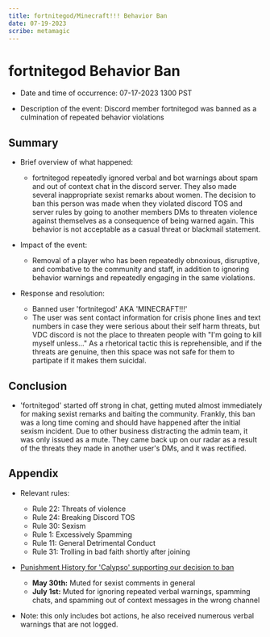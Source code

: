 ```yaml
---
title: fortnitegod/Minecraft!!! Behavior Ban
date: 07-19-2023
scribe: metamagic
---
```


# fortnitegod Behavior Ban

- Date and time of occurrence: 07-17-2023 1300 PST

- Description of the event: Discord member fortnitegod was banned as a culmination of repeated behavior violations

## Summary

- Brief overview of what happened: 
  - fortnitegod repeatedly ignored verbal and bot warnings about spam and out of context chat in the discord server. They also made several inappropriate sexist remarks about women. The decision to ban this person was made when they violated discord TOS and server rules by going to another members DMs to threaten violence against themselves as a consequence of being warned again. This behavior is not acceptable as a casual threat or blackmail statement. 
  

- Impact of the event: 
  - Removal of a player who has been repeatedly obnoxious, disruptive, and combative to the community and staff, in addition to ignoring behavior warnings and repeatedly engaging in the same violations.


- Response and resolution: 
  - Banned user 'fortnitegod' AKA 'MINECRAFT!!!'
  - The user was sent contact information for crisis phone lines and text numbers in case they were serious about their self harm threats, but VDC discord is not the place to threaten people with "I'm going to kill myself unless..." As a rhetorical tactic this is reprehensible, and if the threats are genuine, then this space was not safe for them to partipate if it makes them suicidal.

## Conclusion

- 'fortnitegod' started off strong in chat, getting muted almost immediately for making sexist remarks and baiting the community. Frankly, this ban was a long time coming and should have happened after the initial sexism incident. Due to other business distracting the admin team, it was only issued as a mute. They came back up on our radar as a result of the threats they made in another user's DMs, and it was rectified.

## Appendix

- Relevant rules: 
  - Rule 22: Threats of violence
  - Rule 24: Breaking Discord TOS
  - Rule 30: Sexism
  - Rule 1: Excessively Spamming
  - Rule 11: General Detrimental Conduct
  - Rule 31: Trolling in bad faith shortly after joining


- <ins>Punishment History for 'Calypso' supporting our decision to ban</ins>
  - **May 30th:** Muted for sexist comments in general
  - **July 1st:** Muted for ignoring repeated verbal warnings, spamming chats, and spamming out of context messages in the wrong channel 


- Note: this only includes bot actions, he also received numerous verbal warnings that are not logged.